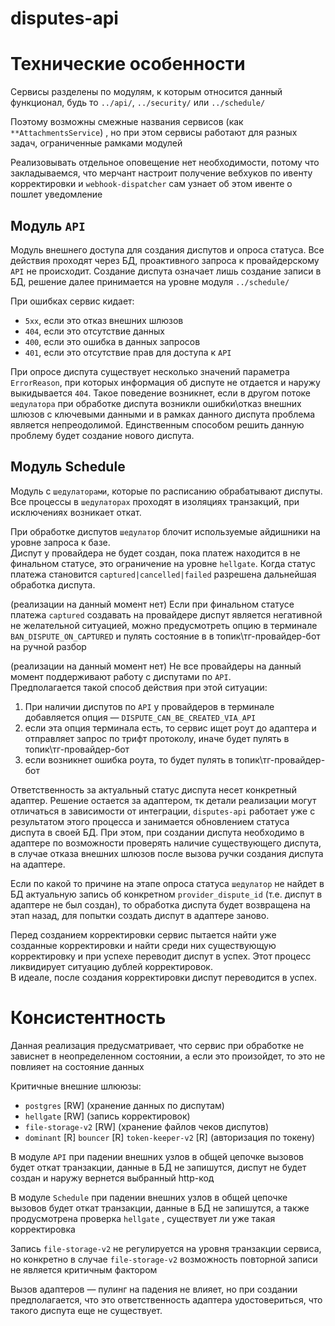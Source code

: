 # disputes-api

# Технические особенности

Сервисы разделены по модулям, к которым относится данный функционал, будь то `../api/`, `../security/`
или `../schedule/`

Поэтому возможны смежные названия сервисов (как `**AttachmentsService`) , но при этом сервисы работают для разных задач,
ограниченные рамками модулей

Реализовывать отдельное оповещение нет необходимости, потому что закладываемся, что мерчант настроит получение вебхуков
по ивенту корректировки и `webhook-dispatcher`  сам узнает об этом ивенте о пошлет уведомление

## Модуль `API`

Модуль внешнего доступа для создания диспутов и опроса статуса. Все действия проходят через БД, проактивного запроса к
провайдерскому `API` не происходит. Создание диспута означает лишь создание записи в БД, решение далее принимается на
уровне модуля `../schedule/`

При ошибках сервис кидает:

- `5хх`, если это отказ внешних шлюзов
- `404`, если это отсутствие данных
- `400`, если это ошибка в данных запросов
- `401`, если это отсутствие прав для доступа к `API`

При опросе диспута существует несколько значений параметра `ErrorReason`, при которых информация об диспуте не отдается
и наружу выкидывается `404`. Такое поведение возникнет, если в другом потоке `шедулатора` при обработке диспута возникли
ошибки\отказ внешних шлюзов с ключевыми данными и в рамках данного диспута проблема является непреодолимой. Единственным
способом решить данную проблему будет создание нового диспута.

## Модуль Schedule

Модуль с `шедулаторами`, которые по расписанию обрабатывают диспуты.  
Все процессы в `шедулаторах` проходят в изоляциях транзакций, при исключениях возникает откат.

При обработке диспутов `шедулатор` блочит используемые айдишники на уровне запроса к базе.   
Диспут у провайдера не будет создан, пока платеж находится в не финальном статусе, это ограничение на уровне `hellgate`.
Когда статус платежа
становится `captured|cancelled|failed` разрешена дальнейшая обработка диспута.

(реализации на данный момент нет) Если при финальном статусе платежа `captured` создавать на провайдере диспут является
негативной не желательной ситуацией, можно предусмотреть опцию в терминале `BAN_DISPUTE_ON_CAPTURED` и пулять состояние
в в топик\тг-провайдер-бот на ручной разбор

(реализации на данный момент нет) Не все провайдеры на данный момент поддерживают работу с диспутами по `API`.  
Предполагается такой способ действия при этой ситуации:

1) При наличии диспутов по `API` у провайдеров в терминале добавляется опция — `DISPUTE_CAN_BE_CREATED_VIA_API`
2) если эта опция терминала есть, то сервис ищет роут до адаптера и отправляет запрос по трифт протоколу, иначе будет
   пулять в топик\тг-провайдер-бот
3) если возникнет ошибка роута, то будет пулять в топик\тг-провайдер-бот

Ответственность за актуальный статус диспута несет конкретный адаптер. Решение остается за адаптером, тк детали
реализации могут отличаться в зависимости от интеграции, `disputes-api` работает уже с результатом этого процесса и
занимается обновлением статуса диспута в своей БД. При этом, при создании диспута необходимо в адаптере по возможности
проверять наличие существующего диспута, в случае отказа внешних шлюзов после вызова ручки создания диспута на адаптере.

Если по какой то причине на этапе опроса статуса `шедулатор` не найдет в БД актуальную запись об
конкретном `provider_dispute_id` (т.е. диспут в адаптере не был создан), то обработка диспута будет возвращена на этап
назад, для попытки создать диспут в адаптере заново.

Перед созданием корректировки сервис пытается найти уже созданные корректировки и найти среди них существующую
корректировку и при успехе переводит диспут в успех. Этот процесс ликвидирует ситуацию дублей корректировок.  
В идеале, после создания корректировки диспут переводится в успех.

# Консистентность

Данная реализация предусматривает, что сервис при обработке не зависнет в неопределенном состоянии, а если это
произойдет, то это не повлияет на состояние данных

Критичные внешние шлююзы:

- `postgres` [RW] (хранение данных по диспутам)
- `hellgate` [RW] (запись корректировок)
- `file-storage-v2` [RW] (хранение файлов чеков диспутов)
- `dominant` [R] `bouncer` [R] `token-keeper-v2` [R] (авторизация по токену)

В модуле `API` при падении внешних узлов в общей цепочке вызовов будет откат транзакции, данные в БД не запишутся,
диспут не будет создан и наружу вернется выбранный http-код

В модуле `Schedule` при падении внешних узлов в общей цепочке вызовов будет откат транзакции, данные в БД не запишутся,
а также продусмотрена проверка `hellgate` , существует ли уже такая корректировка

Запись `file-storage-v2` не регулируется на уровня транзакции сервиса, но конкретно в случае `file-storage-v2`
возможность повторной записи не является критичным фактором

Вызов адаптеров — пулинг на падения не влияет, но при создании предполагается, что это ответственность адаптера
удостовериться, что такого диспута еще не существует.  
